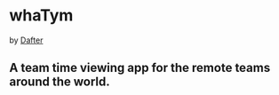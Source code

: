 # whaTym
by [Dafter](https://dafterinc.com)
## A team time viewing app for the remote teams around the world.